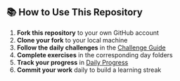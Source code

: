 ## 📚 How to Use This Repository

1. **Fork this repository** to your own GitHub account
2. **Clone your fork** to your local machine
3. **Follow the daily challenges** in the [Challenge Guide](/docs/CHALLENGE_GUIDE.md)
4. **Complete exercises** in the corresponding day folders
5. **Track your progress** in [Daily Progress](/docs/DAILY_PROGRESS.md)
6. **Commit your work** daily to build a learning streak
